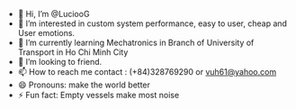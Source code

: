 - 👋 Hi, I’m @LuciooG
- 👀 I’m interested in custom system performance, easy to user, cheap and User emotions.
- 🌱 I’m currently learning Mechatronics in Branch of University of Transport in Ho Chi Minh City
- 💞️ I’m looking to friend.
- 📫 How to reach me contact : (+84)328769290 or vuh61@yahoo.com
- 😄 Pronouns: make the world better 
- ⚡ Fun fact: Empty vessels make most noise 

<!---
LuciooG/LuciooG is a ✨ special ✨ repository because its `README.md` (this file) appears on your GitHub profile.
You can click the Preview link to take a look at your changes.
--->
